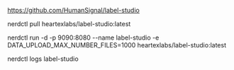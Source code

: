 https://github.com/HumanSignal/label-studio

nerdctl pull heartexlabs/label-studio:latest

nerdctl run -d -p 9090:8080 --name label-studio -e DATA_UPLOAD_MAX_NUMBER_FILES=1000 heartexlabs/label-studio:latest

nerdctl logs label-studio
